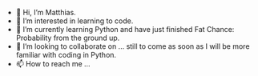 - 👋 Hi, I’m Matthias.
- 👀 I’m interested in learning to code.
- 🌱 I’m currently learning Python and have just finished Fat Chance: Probability from the ground up. 
- 💞️ I’m looking to collaborate on ... still to come as soon as I will be more familiar with coding in Python.
- 📫 How to reach me ...

<!---
mattimailt/mattimailt is a ✨ special ✨ repository because its `README.md` (this file) appears on your GitHub profile.
You can click the Preview link to take a look at your changes.
--->
